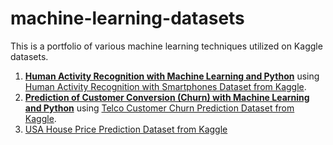 # machine-learning-datasets

This is a portfolio of various machine learning techniques utilized on Kaggle datasets. 

1. <b><a href="/human-activity-recognition/human-activity-recognition.ipynb" target="_blank">Human Activity Recognition with Machine Learning and Python</a></b> using <a href="/human-activity-recognition/human-activity-recognition-dataset.zip" target="_blank">Human Activity Recognition with Smartphones Dataset from Kaggle</a>.
2. <b><a href="/customer-conversion-prediction/customer_conversion_prediction.ipynb" target="_blank">Prediction of Customer Conversion (Churn) with Machine Learning and Python</a></b> using <a href="/customer-conversion-prediction/customer-churn-dataset.csv" target="_blank">Telco Customer Churn Prediction Dataset from Kaggle</a>.
3. <a href="/house-price-prediction/USA_Housing.csv" target="_blank">USA House Price Prediction Dataset from Kaggle</a>
